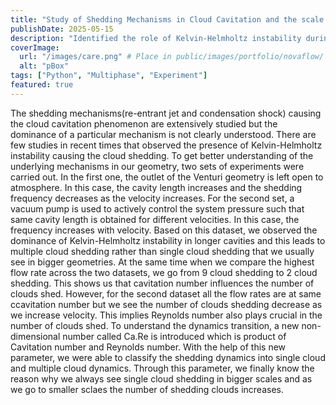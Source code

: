 ```yaml
---
title: "Study of Shedding Mechanisms in Cloud Cavitation and the scale effects on dynamics"
publishDate: 2025-05-15
description: "Identified the role of Kelvin-Helmholtz instability during the shedding of cavitation clouds. Proposed a new non-dimensional number that can explain the nature of shedding observed at different scales."
coverImage:
  url: "/images/care.png" # Place in public/images/portfolio/novaflow/
  alt: "pBox"
tags: ["Python", "Multiphase", "Experiment"]
featured: true
---
```

The shedding mechanisms(re-entrant jet and condensation shock) causing the cloud cavitation phenomenon are extensively studied but the dominance of a particular mechanism is not clearly understood. There are few studies in recent times that observed the presence of Kelvin-Helmholtz instability causing the cloud shedding. To get better understanding of the underlying mechanisms in our geometry, two sets of experiments were carried out. In the first one, the outlet of the Venturi geometry is left open to atmosphere. In this case, the cavity length increases and the shedding frequency decreases as the velocity increases. For the second set, a vacuum pump is used to actively control the system pressure such that same cavity length is obtained for different velocities. In this case, the frequency increases with velocity. Based on this dataset, we observed the dominance of Kelvin-Helmholtz instability in longer cavities and this leads to multiple cloud shedding rather than single cloud shedding that we usually see in bigger geometries. At the same time when we compare the highest flow rate across the two datasets, we go from 9 cloud shedding to 2 cloud shedding. This shows us that cavitation number influences the number of clouds shed. However, for the second dataset all the flow rates are at same ccavitation number but we see the number of clouds shedding decrease as we increase velocity. This implies Reynolds number also plays crucial in the number of clouds shed. To understand the dynamics transition, a new non-dimensional number called Ca.Re is introduced which is product of Cavitation number and Reynolds number. With the help of this new parameter, we were able to classify the shedding dynamics into single cloud and multiple cloud dynamics. Through this parameter, we finally know the reason why we always see single cloud shedding in bigger scales and as we go to smaller sclaes the number of shedding clouds increases.
